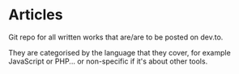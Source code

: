 # Articles
Git repo for all written works that are/are to be posted on dev.to.

They are categorised by the language that they cover, for example JavaScript or PHP... or non-specific if it's about other tools.
